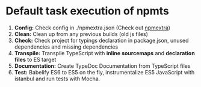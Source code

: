 # Default task execution of npmts

1. **Config:** Check config in ./npmextra.json (Check out [npmextra](https://www.npmjs.com/package/npmextra))
1. **Clean:** Clean up from any previous builds (old js files)
1. **Check:** Check project for typings declaration in package.json, unused dependencies and missing dependencies
1. **Transpile:** Transpile TypeScript with **inline sourcemaps** and **declaration files** to ES target
1. **Documentation:** Create TypeDoc Documentation from TypeScript files
1. **Test:** Babelify ES6 to ES5 on the fly, instrumentalize ES5 JavaScript with istanbul and run tests with Mocha.